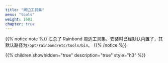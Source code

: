 ```yaml
---
title: "周边工具集"
menu: "tools"
weight: 1601
chapter: true
---
```


{{% notice note %}}
汇总了 Rainbond 周边工具集，安装时已经默认内置了，其默认路径为`/opt/rainbond/etc/tools/bin`。
{{% /notice %}}

{{% children showhidden="true" description="true" style="h3"  %}}
